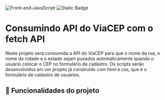 ![Front-end-JavaScript](https://github.com/CamilaSah/alura-consumindo-dados-api/assets/128820692/4d450b49-520e-4480-9480-8cecf2c1c376)
![Static Badge](https://img.shields.io/badge/Status-Conclu%C3%ADdo-%2391DCFF)


<h1>Consumindo API do ViaCEP com o fetch API</h1>
Neste projeto será consumida a API do ViaCEP para que o nome da rua, o nome da cidade e o estado sejam puxados automaticamente quando o usuário colocar o CEP no formulário de cadastro.
Os scripts serão desenvolvidos em um projeto já construído com html e css, que é o formulário de cadastro de usuários.

## :hammer: Funcionalidades do projeto

